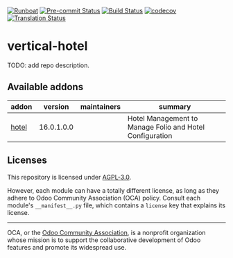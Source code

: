 
[![Runboat](https://img.shields.io/badge/runboat-Try%20me-875A7B.png)](https://runboat.odoo-community.org/builds?repo=OCA/vertical-hotel&target_branch=16.0)
[![Pre-commit Status](https://github.com/OCA/vertical-hotel/actions/workflows/pre-commit.yml/badge.svg?branch=16.0)](https://github.com/OCA/vertical-hotel/actions/workflows/pre-commit.yml?query=branch%3A16.0)
[![Build Status](https://github.com/OCA/vertical-hotel/actions/workflows/test.yml/badge.svg?branch=16.0)](https://github.com/OCA/vertical-hotel/actions/workflows/test.yml?query=branch%3A16.0)
[![codecov](https://codecov.io/gh/OCA/vertical-hotel/branch/16.0/graph/badge.svg)](https://codecov.io/gh/OCA/vertical-hotel)
[![Translation Status](https://translation.odoo-community.org/widgets/vertical-hotel-16-0/-/svg-badge.svg)](https://translation.odoo-community.org/engage/vertical-hotel-16-0/?utm_source=widget)

<!-- /!\ do not modify above this line -->

# vertical-hotel

TODO: add repo description.

<!-- /!\ do not modify below this line -->

<!-- prettier-ignore-start -->

[//]: # (addons)

Available addons
----------------
addon | version | maintainers | summary
--- | --- | --- | ---
[hotel](hotel/) | 16.0.1.0.0 |  | Hotel Management to Manage Folio and Hotel Configuration

[//]: # (end addons)

<!-- prettier-ignore-end -->

## Licenses

This repository is licensed under [AGPL-3.0](LICENSE).

However, each module can have a totally different license, as long as they adhere to Odoo Community Association (OCA)
policy. Consult each module's `__manifest__.py` file, which contains a `license` key
that explains its license.

----
OCA, or the [Odoo Community Association](http://odoo-community.org/), is a nonprofit
organization whose mission is to support the collaborative development of Odoo features
and promote its widespread use.
